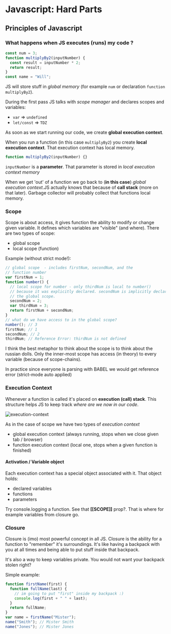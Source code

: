 # Javascript: Hard Parts

## Principles of Javascript

### What happens when JS executes (runs) my code ?

```javascript
const num = 3;
function multiplyBy2(inputNumber) {
  const result = inputNumber * 2;
  return result;
}
const name = "Will";
```

JS will store stuff in _global memory_ (for example `num` or declaration `function multiplyBy2`).

During the first pass JS talks with _scope manager_ and declares scopes and variables:

- `var` => `undefined`
- `let/const` => `TDZ`

As soon as we start running our code, we create **global execution context**.

When you run a function (in this case `multiplyBy2`) you create **local execution context**. That execution context has local memory.

```js
function multiplyBy2(inputNumber) {}
```

`inputNumber` is a **parameter**. That parameter is stored in _local execution context memory_

When we get 'out' of a function we go back to (**in this case**) _global execution context_.JS actually knows that because of **call stack** (more on that later). Garbage collector will probably collect that functions local memory.

### Scope

Scope is about access, it gives function the ability to modify or change given variable. It defines which variables are "visible" (and where). There are two types of scope:

- global scope
- local scope (function)

Example (without strict mode!):

```js
// global scope  - includes firstNum, secondNum, and the
// function number
var firstNum = 1;
function number() {
  // local scope for number - only thirdNum is local to number()
  // because it was explicitly declared. secondNum is implicitly declared in the
  // the global scope.
  secondNum = 2;
  var thirdNum = 3;
  return firstNum + secondNum;
}
// what do we have access to in the global scope?
number(); // 3
firstNum; // 1
secondNum; // 2
thirdNum; // Reference Error: thirdNum is not defined
```

I think the best metaphor to think about the scope is to think about the russian dolls. Only the inner-most scope has access (in theory) to every variable (because of scope-chains).

In practice since everyone is parsing with BABEL we would get reference error (strict-mode auto applied)

### Execution Context

Whenever a function is called it's placed on **execution (call) stack**. This structure helps JS to keep track _where are we now in our code_.

![execution-context](./assets/execution-context.png)

As in the case of scope we have two types of _execution context_

- global execution context (always running, stops when we close given tab / browser)
- function execution context (local one, stops when a given function is finished)

#### Activation / Variable object

Each execution context has a special object associated with it.
That object holds:

- declared variables
- functions
- parameters

Try console.logging a function. See that **[[SCOPE\]]** prop?. That is where for example variables from closure go.

### Closure

Closure is (imo) most powerful concept in all JS.
Closure is the ability for a function to "remember" it's surroundings. It's like having a backpack with you at all times and being able to put stuff inside that backpack.

It's also a way to keep variables private. You would not want your backpack stolen right?

Simple example:

```js
function firstName(first) {
  function fullName(last) {
    // im going to put "first" inside my backpack :)
    console.log(first + " " + last);
  }
  return fullName;
}
var name = firstName("Mister");
name("Smith"); // Mister Smith
name("Jones"); // Mister Jones
```
